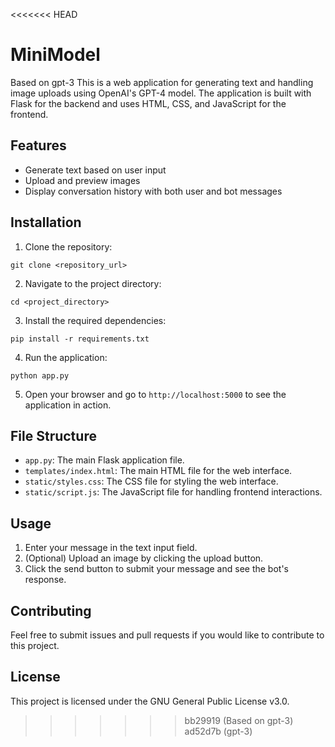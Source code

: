 
<<<<<<< HEAD
# MiniModel
Based on gpt-3
This is a web application for generating text and handling image uploads using OpenAI's GPT-4 model. The application is built with Flask for the backend and uses HTML, CSS, and JavaScript for the frontend.

## Features

- Generate text based on user input
- Upload and preview images
- Display conversation history with both user and bot messages

## Installation

1. Clone the repository:

```
git clone <repository_url>
```

2. Navigate to the project directory:

```
cd <project_directory>
```

3. Install the required dependencies:

```
pip install -r requirements.txt
```

4. Run the application:

```
python app.py
```

5. Open your browser and go to `http://localhost:5000` to see the application in action.

## File Structure

- `app.py`: The main Flask application file.
- `templates/index.html`: The main HTML file for the web interface.
- `static/styles.css`: The CSS file for styling the web interface.
- `static/script.js`: The JavaScript file for handling frontend interactions.

## Usage

1. Enter your message in the text input field.
2. (Optional) Upload an image by clicking the upload button.
3. Click the send button to submit your message and see the bot's response.

## Contributing

Feel free to submit issues and pull requests if you would like to contribute to this project.

## License

This project is licensed under the GNU General Public License v3.0.
>>>>>>> bb29919 (Based on gpt-3)
>>>>>>> ad52d7b (gpt-3)
